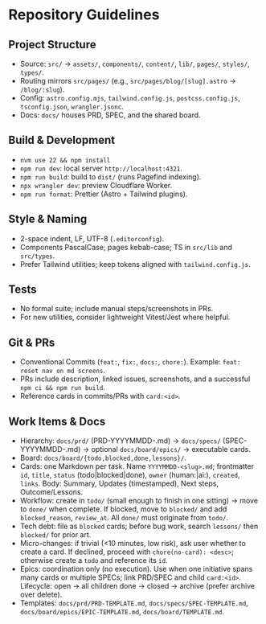 # Repository Guidelines

## Project Structure
- Source: `src/` → `assets/`, `components/`, `content/`, `lib/`, `pages/`, `styles/`, `types/`.
- Routing mirrors `src/pages/` (e.g., `src/pages/blog/[slug].astro` → `/blog/:slug`).
- Config: `astro.config.mjs`, `tailwind.config.js`, `postcss.config.js`, `tsconfig.json`, `wrangler.jsonc`.
- Docs: `docs/` houses PRD, SPEC, and the shared board.

## Build & Development
- `nvm use 22 && npm install`
- `npm run dev`: local server `http://localhost:4321`.
- `npm run build`: build to `dist/` (runs Pagefind indexing).
- `npx wrangler dev`: preview Cloudflare Worker.
- `npm run format`: Prettier (Astro + Tailwind plugins).

## Style & Naming
- 2-space indent, LF, UTF-8 (`.editorconfig`).
- Components PascalCase; pages kebab-case; TS in `src/lib` and `src/types`.
- Prefer Tailwind utilities; keep tokens aligned with `tailwind.config.js`.

## Tests
- No formal suite; include manual steps/screenshots in PRs.
- For new utilities, consider lightweight Vitest/Jest where helpful.

## Git & PRs
- Conventional Commits (`feat:`, `fix:`, `docs:`, `chore:`). Example: `feat: reset nav on md screens`.
- PRs include description, linked issues, screenshots, and a successful `npm ci && npm run build`.
- Reference cards in commits/PRs with `card:<id>`.

## Work Items & Docs
- Hierarchy: `docs/prd/` (PRD-YYYYMMDD-<slug>.md) → `docs/specs/` (SPEC-YYYYMMDD-<slug>.md) → optional `docs/board/epics/` → executable cards.
- Board: `docs/board/{todo,blocked,done,lessons}/`.
- Cards: one Markdown per task. Name `YYYYMMDD-<slug>.md`; frontmatter `id`, `title`, `status` (todo|blocked|done), `owner` (human:<name>|ai:<agent>), `created`, `links`. Body: Summary, Updates (timestamped), Next steps, Outcome/Lessons.
- Workflow: create in `todo/` (small enough to finish in one sitting) → move to `done/` when complete. If blocked, move to `blocked/` and add `blocked_reason`, `review_at`. All `done/` must originate from `todo/`.
- Tech debt: file as `blocked` cards; before bug work, search `lessons/` then `blocked/` for prior art.
- Micro-changes: if trivial (<10 minutes, low risk), ask user whether to create a card. If declined, proceed with `chore(no-card): <desc>`; otherwise create a `todo` and reference its `id`.
 - Epics: coordination only (no execution). Use when one initiative spans many cards or multiple SPECs; link PRD/SPEC and child `card:<id>`. Lifecycle: open → all children done → closed → archive (prefer archive over delete).
 - Templates: `docs/prd/PRD-TEMPLATE.md`, `docs/specs/SPEC-TEMPLATE.md`, `docs/board/epics/EPIC-TEMPLATE.md`, `docs/board/TEMPLATE.md`.
